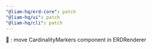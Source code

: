 ```yaml
---
"@liam-hq/erd-core": patch
"@liam-hq/ui": patch
"@liam-hq/cli": patch
---
```


🐛 : move CardinalityMarkers component in ERDRenderer
